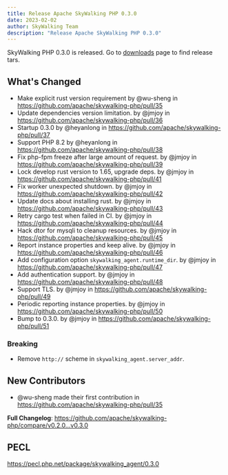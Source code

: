 ```yaml
---
title: Release Apache SkyWalking PHP 0.3.0
date: 2023-02-02
author: SkyWalking Team
description: "Release Apache SkyWalking PHP 0.3.0"
---
```


SkyWalking PHP 0.3.0 is released. Go to [downloads](https://skywalking.apache.org/downloads) page to find release tars.

## What's Changed

- Make explicit rust version requirement by @wu-sheng in https://github.com/apache/skywalking-php/pull/35
- Update dependencies version limitation. by @jmjoy in https://github.com/apache/skywalking-php/pull/36
- Startup 0.3.0 by @heyanlong in https://github.com/apache/skywalking-php/pull/37
- Support PHP 8.2 by @heyanlong in https://github.com/apache/skywalking-php/pull/38
- Fix php-fpm freeze after large amount of request. by @jmjoy in https://github.com/apache/skywalking-php/pull/39
- Lock develop rust version to 1.65, upgrade deps. by @jmjoy in https://github.com/apache/skywalking-php/pull/41
- Fix worker unexpected shutdown. by @jmjoy in https://github.com/apache/skywalking-php/pull/42
- Update docs about installing rust. by @jmjoy in https://github.com/apache/skywalking-php/pull/43
- Retry cargo test when failed in CI. by @jmjoy in https://github.com/apache/skywalking-php/pull/44
- Hack dtor for mysqli to cleanup resources. by @jmjoy in https://github.com/apache/skywalking-php/pull/45
- Report instance properties and keep alive. by @jmjoy in https://github.com/apache/skywalking-php/pull/46
- Add configuration option `skywalking_agent.runtime_dir`. by @jmjoy in https://github.com/apache/skywalking-php/pull/47
- Add authentication support. by @jmjoy in https://github.com/apache/skywalking-php/pull/48
- Support TLS. by @jmjoy in https://github.com/apache/skywalking-php/pull/49
- Periodic reporting instance properties. by @jmjoy in https://github.com/apache/skywalking-php/pull/50
- Bump to 0.3.0. by @jmjoy in https://github.com/apache/skywalking-php/pull/51

### Breaking

- Remove `http://` scheme in `skywalking_agent.server_addr`.

## New Contributors

- @wu-sheng made their first contribution in https://github.com/apache/skywalking-php/pull/35

**Full Changelog**: https://github.com/apache/skywalking-php/compare/v0.2.0...v0.3.0

## PECL

https://pecl.php.net/package/skywalking_agent/0.3.0
